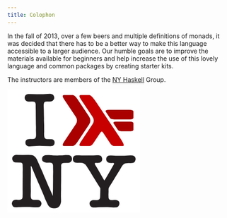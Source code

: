```yaml
---
title: Colophon
---
```

In the fall of 2013, over a few beers and multiple definitions of monads, it was decided that there has to be a better way to make this language accessible to a larger audience. Our humble goals are to improve the materials available for beginners and help increase the use of this lovely language and common packages by creating starter kits.

The instructors are members of the [NY Haskell](http://www.meetup.com/NY-Haskell) Group.</p>


![](/img/nyhaskell.jpg)

